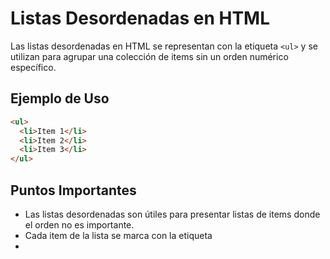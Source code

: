 # Listas Desordenadas en HTML

Las listas desordenadas en HTML se representan con la etiqueta `<ul>` y se utilizan para agrupar una colección de items sin un orden numérico específico.

## Ejemplo de Uso
```html
<ul>
  <li>Item 1</li>
  <li>Item 2</li>
  <li>Item 3</li>
</ul>
````
## Puntos Importantes
- Las listas desordenadas son útiles para presentar listas de items donde el orden no es importante.
- Cada item de la lista se marca con la etiqueta <li>
